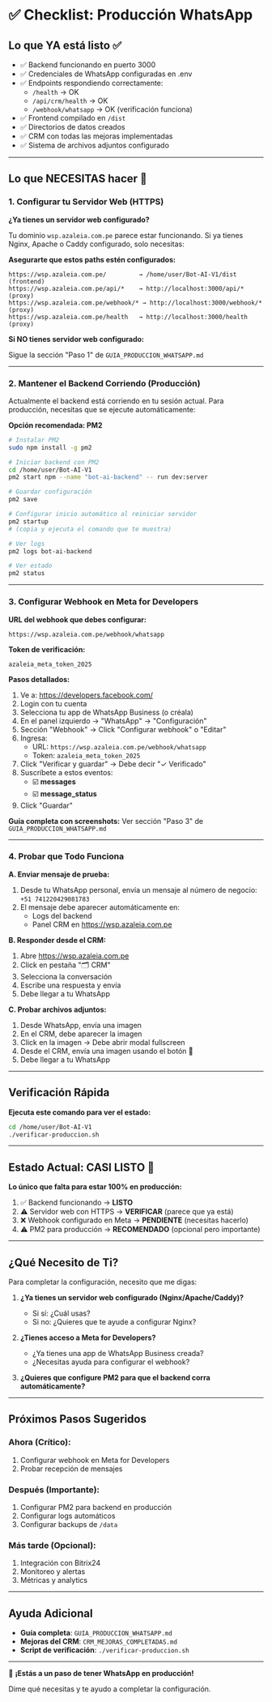 # ✅ Checklist: Producción WhatsApp

## Lo que YA está listo ✅

- ✅ Backend funcionando en puerto 3000
- ✅ Credenciales de WhatsApp configuradas en .env
- ✅ Endpoints respondiendo correctamente:
  - `/health` → OK
  - `/api/crm/health` → OK
  - `/webhook/whatsapp` → OK (verificación funciona)
- ✅ Frontend compilado en `/dist`
- ✅ Directorios de datos creados
- ✅ CRM con todas las mejoras implementadas
- ✅ Sistema de archivos adjuntos configurado

---

## Lo que NECESITAS hacer 🔧

### 1. Configurar tu Servidor Web (HTTPS)

**¿Ya tienes un servidor web configurado?**

Tu dominio `wsp.azaleia.com.pe` parece estar funcionando. Si ya tienes Nginx, Apache o Caddy configurado, solo necesitas:

**Asegurarte que estos paths estén configurados:**

```
https://wsp.azaleia.com.pe/         → /home/user/Bot-AI-V1/dist (frontend)
https://wsp.azaleia.com.pe/api/*    → http://localhost:3000/api/* (proxy)
https://wsp.azaleia.com.pe/webhook/* → http://localhost:3000/webhook/* (proxy)
https://wsp.azaleia.com.pe/health   → http://localhost:3000/health (proxy)
```

**Si NO tienes servidor web configurado:**

Sigue la sección "Paso 1" de `GUIA_PRODUCCION_WHATSAPP.md`

---

### 2. Mantener el Backend Corriendo (Producción)

Actualmente el backend está corriendo en tu sesión actual. Para producción, necesitas que se ejecute automáticamente:

**Opción recomendada: PM2**

```bash
# Instalar PM2
sudo npm install -g pm2

# Iniciar backend con PM2
cd /home/user/Bot-AI-V1
pm2 start npm --name "bot-ai-backend" -- run dev:server

# Guardar configuración
pm2 save

# Configurar inicio automático al reiniciar servidor
pm2 startup
# (copia y ejecuta el comando que te muestra)

# Ver logs
pm2 logs bot-ai-backend

# Ver estado
pm2 status
```

---

### 3. Configurar Webhook en Meta for Developers

**URL del webhook que debes configurar:**
```
https://wsp.azaleia.com.pe/webhook/whatsapp
```

**Token de verificación:**
```
azaleia_meta_token_2025
```

**Pasos detallados:**

1. Ve a: https://developers.facebook.com/
2. Login con tu cuenta
3. Selecciona tu app de WhatsApp Business (o créala)
4. En el panel izquierdo → "WhatsApp" → "Configuración"
5. Sección "Webhook" → Click "Configurar webhook" o "Editar"
6. Ingresa:
   - URL: `https://wsp.azaleia.com.pe/webhook/whatsapp`
   - Token: `azaleia_meta_token_2025`
7. Click "Verificar y guardar" → Debe decir "✓ Verificado"
8. Suscríbete a estos eventos:
   - ☑️ **messages**
   - ☑️ **message_status**
9. Click "Guardar"

**Guía completa con screenshots:** Ver sección "Paso 3" de `GUIA_PRODUCCION_WHATSAPP.md`

---

### 4. Probar que Todo Funciona

**A. Enviar mensaje de prueba:**

1. Desde tu WhatsApp personal, envía un mensaje al número de negocio: `+51 741220429081783`
2. El mensaje debe aparecer automáticamente en:
   - Logs del backend
   - Panel CRM en https://wsp.azaleia.com.pe

**B. Responder desde el CRM:**

1. Abre https://wsp.azaleia.com.pe
2. Click en pestaña "🗂️ CRM"
3. Selecciona la conversación
4. Escribe una respuesta y envía
5. Debe llegar a tu WhatsApp

**C. Probar archivos adjuntos:**

1. Desde WhatsApp, envía una imagen
2. En el CRM, debe aparecer la imagen
3. Click en la imagen → Debe abrir modal fullscreen
4. Desde el CRM, envía una imagen usando el botón 📎
5. Debe llegar a tu WhatsApp

---

## Verificación Rápida

**Ejecuta este comando para ver el estado:**

```bash
cd /home/user/Bot-AI-V1
./verificar-produccion.sh
```

---

## Estado Actual: CASI LISTO 🎯

**Lo único que falta para estar 100% en producción:**

1. ✅ Backend funcionando → **LISTO**
2. ⚠️ Servidor web con HTTPS → **VERIFICAR** (parece que ya está)
3. ❌ Webhook configurado en Meta → **PENDIENTE** (necesitas hacerlo)
4. ⚠️ PM2 para producción → **RECOMENDADO** (opcional pero importante)

---

## ¿Qué Necesito de Ti?

Para completar la configuración, necesito que me digas:

1. **¿Ya tienes un servidor web configurado (Nginx/Apache/Caddy)?**
   - Si sí: ¿Cuál usas?
   - Si no: ¿Quieres que te ayude a configurar Nginx?

2. **¿Tienes acceso a Meta for Developers?**
   - ¿Ya tienes una app de WhatsApp Business creada?
   - ¿Necesitas ayuda para configurar el webhook?

3. **¿Quieres que configure PM2 para que el backend corra automáticamente?**

---

## Próximos Pasos Sugeridos

### Ahora (Crítico):
1. Configurar webhook en Meta for Developers
2. Probar recepción de mensajes

### Después (Importante):
1. Configurar PM2 para backend en producción
2. Configurar logs automáticos
3. Configurar backups de `/data`

### Más tarde (Opcional):
1. Integración con Bitrix24
2. Monitoreo y alertas
3. Métricas y analytics

---

## Ayuda Adicional

- **Guía completa**: `GUIA_PRODUCCION_WHATSAPP.md`
- **Mejoras del CRM**: `CRM_MEJORAS_COMPLETADAS.md`
- **Script de verificación**: `./verificar-produccion.sh`

---

🚀 **¡Estás a un paso de tener WhatsApp en producción!**

Dime qué necesitas y te ayudo a completar la configuración.
